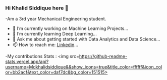 ### Hi Khalid Siddique here 👋

-Am a 3rd year Mechanical Engineering student.
- 🔭 I’m currently working on Machine Learning Projects...
- 🌱 I’m currently learning Deep Learning...
- 💬 Ask me about getting started with Data Analytics and Data Science...
- 📫 How to reach me: [Linkedin](https://www.linkedin.com/in/md-khalid-siddique/)...

-My contributions Stats : <img src=https://github-readme-stats.vercel.app/api?username=Mdkhalidsiddique&&show_icons=true&title_color=ffffff&icon_color=bb2acf&text_color=daf7dc&bg_color=151515>

